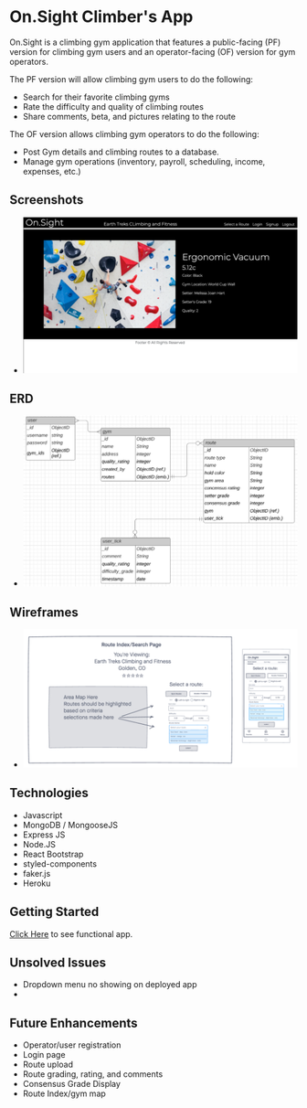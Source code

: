 # On.Sight Climber's App

On.Sight is a climbing gym application that features a public-facing (PF) version for climbing gym users and an operator-facing (OF) version for gym operators. 

The PF version will allow climbing gym users to do the following:

- Search for their favorite climbing gyms
- Rate the difficulty and quality of climbing routes 
- Share comments, beta, and pictures relating to the route
  
The OF version allows climbing gym operators to do the following:

- Post Gym details and climbing routes to a database. 
- Manage gym operations (inventory, payroll, scheduling, income, expenses, etc.) 

## Screenshots


- ![screenshot](images/Screen%20Shot%202021-07-09%20at%209.10.28%20AM.png)


## ERD


- ![screenshot](images/onsight-erd.png)


## Wireframes


- ![screenshot](images/route-search-page-wireframe.png)



## Technologies
- Javascript
- MongoDB / MongooseJS
- Express JS
- Node.JS
- React Bootstrap
- styled-components
- faker.js
- Heroku

## Getting Started
[Click Here](https://on-sight-app-frontend.herokuapp.com/routes) to see functional app.

## Unsolved Issues
- Dropdown menu no showing on deployed app
- 

## Future Enhancements
- Operator/user registration
- Login page
- Route upload
- Route grading, rating, and comments
- Consensus Grade Display
- Route Index/gym map